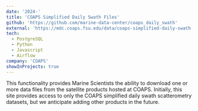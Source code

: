 ```yaml
---
date: '2024-'
title: 'COAPS Simplified Daily Swath Files'
github: 'https://github.com/marine-data-center/coaps_daily_swath'
external: 'https://mdc.coaps.fsu.edu/data/coaps-simplified-daily-swath-files'
tech:
  - PostgreSQL
  - Python
  - Javascript
  - Airflow
company: 'COAPS'
showInProjects: true
---
```


This functionality provides Marine Scientists the ability to download one or more data files from the satellite products hosted at COAPS. Initially, this site provides access to only the COAPS simplified daily swath scatterometry datasets, but we anticipate adding other products in the future.

